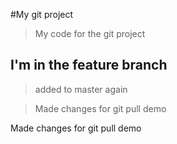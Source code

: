 #My git project

> My code for the git project

## I'm in the feature branch

> added to master again

> Made changes for git pull demo

Made changes for git pull demo
